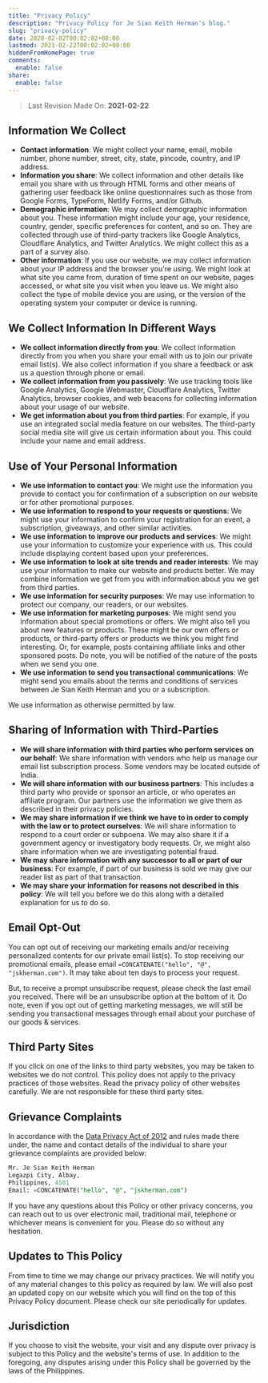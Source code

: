 ```yaml
---
title: "Privacy Policy"
description: "Privacy Policy for Je Sian Keith Herman's blog."
slug: "privacy-policy"
date: 2020-02-02T00:02:02+08:00
lastmod: 2021-02-22T00:02:02+08:00
hiddenFromHomePage: true
comments:
  enable: false
share:
  enable: false
---
```


> Last Revision Made On: **2021-02-22**

## Information We Collect

- **Contact information**: We might collect your name, email, mobile number,
  phone number, street, city, state, pincode, country, and IP address.
- **Information you share**: We collect information and other details like email
  you share with us through HTML forms and other means of gathering user feedback
  like online questionnaires such as those from Google Forms, TypeForm, 
  Netlify Forms, and/or Github.
- **Demographic information**: We may collect demographic information about you.
  These information might include your age, your residence, country, gender,
  specific preferences for content, and so on. They are collected through use of
  third-party trackers like Google Analytics, Cloudflare Analytics, and Twitter
  Analytics. We might collect this as a part of a survey also.
- **Other information**: If you use our website, we may collect information
  about your IP address and the browser you're using. We might look at what site
  you came from, duration of time spent on our website, pages accessed, or what
  site you visit when you leave us. We might also collect the type of mobile
  device you are using, or the version of the operating system your computer or
  device is running.

## We Collect Information In Different Ways

- **We collect information directly from you**: We collect information directly
  from you when you share your email with us to join our private email list(s).
  We also collect information if you share a feedback or ask us a question
  through phone or email.
- **We collect information from you passively**: We use tracking tools like
  Google Analytics, Google Webmaster, Cloudflare Analytics, Twitter Analytics,
  browser cookies, and web beacons for collecting information about your usage of
  our website.
- **We get information about you from third parties**: For example, if you use
  an integrated social media feature on our websites. The third-party social
  media site will give us certain information about you. This could include your
  name and email address.

## Use of Your Personal Information

- **We use information to contact you**: We might use the information you
  provide to contact you for confirmation of a subscription on our website or
  for other promotional purposes.
- **We use information to respond to your requests or questions**: We might use
  your information to confirm your registration for an event, a subscription,
  giveaways, and other similar activities.
- **We use information to improve our products and services**: We might use your
  information to customize your experience with us. This could include
  displaying content based upon your preferences.
- **We use information to look at site trends and reader interests**: We may use
  your information to make our website and products better. We may combine
  information we get from you with information about you we get from third
  parties.
- **We use information for security purposes**: We may use information to
  protect our company, our readers, or our websites.
- **We use information for marketing purposes**: We might send you information
  about special promotions or offers. We might also tell you about new features
  or products. These might be our own offers or products, or third-party offers
  or products we think you might find interesting. Or, for example, posts
  containing affiliate links and other sponsored posts. Do note, you will be
  notified of the nature of the posts when we send you one.
- **We use information to send you transactional communications**: We might send
  you emails about the terms and conditions of services between Je Sian Keith Herman and you
  or a subscription.

We use information as otherwise permitted by law.

## Sharing of Information with Third-Parties

- **We will share information with third parties who perform services on our
  behalf**: We share information with vendors who help us manage our email list
  subscription process. Some vendors may be located outside of India.
- **We will share information with our business partners**: This includes a
  third party who provide or sponsor an article, or who operates an affiliate
  program. Our partners use the information we give them as described in their
  privacy policies.
- **We may share information if we think we have to in order to comply with the
  law or to protect ourselves**: We will share information to respond to a court
  order or subpoena. We may also share it if a government agency or
  investigatory body requests. Or, we might also share information when we are
  investigating potential fraud.
- **We may share information with any successor to all or part of our
  business**: For example, if part of our business is sold we may give our
  reader list as part of that transaction.
- **We may share your information for reasons not described in this policy**: We
  will tell you before we do this along with a detailed explanation for us to do
  so.

## Email Opt-Out

You can opt out of receiving our marketing emails and/or receiving personalized
contents for our private email list(s). To stop receiving our promotional
emails, please email `=CONCATENATE("hello", "@", "jskherman.com")`. It may
take about ten days to process your request.

But, to receive a prompt unsubscribe request, please check the last email you
received. There will be an unsubscribe option at the bottom of it. Do note, even
if you opt out of getting marketing messages, we will still be sending you
transactional messages through email about your purchase of our goods &
services.

## Third Party Sites

If you click on one of the links to third party websites, you may be taken to
websites we do not control. This policy does not apply to the privacy practices
of those websites. Read the privacy policy of other websites carefully. We are
not responsible for these third party sites.

## Grievance Complaints

In accordance with the [Data Privacy Act of 2012][data privacy act] and rules made
there under, the name and contact details of the individual to share your
grievance complaints are provided below:

```sql
Mr. Je Sian Keith Herman
Legazpi City, Albay,
Philippines, 4501
Email: =CONCATENATE("hello", "@", "jskherman.com")
```

If you have any questions about this Policy or other privacy concerns, you can
reach out to us over electronic mail, traditional mail, telephone or whichever
means is convenient for you. Please do so without any hesitation.

## Updates to This Policy

From time to time we may change our privacy practices. We will notify you of any
material changes to this policy as required by law. We will also post an updated
copy on our website which you will find on the top of this Privacy Policy
document. Please check our site periodically for updates.

## Jurisdiction

If you choose to visit the website, your visit and any dispute over privacy is
subject to this Policy and the website's terms of use. In addition to the
foregoing, any disputes arising under this Policy shall be governed by the laws
of the Philippines.

<!-- Reference Links -->

[data privacy act]: https://www.privacy.gov.ph/data-privacy-act-primer/
